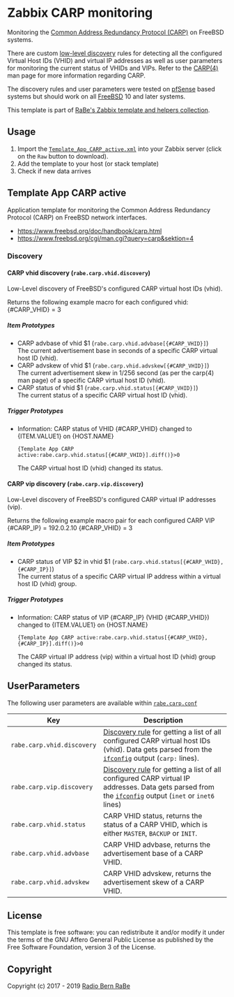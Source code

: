 # Zabbix CARP monitoring
Monitoring the [Common Address Redundancy Protocol (CARP)](https://www.freebsd.org/doc/handbook/carp.html) on FreeBSD systems.

There are custom [low-level discovery](https://www.zabbix.com/documentation/3.0/manual/discovery/low_level_discovery)
rules for detecting all the configured Virtual Host IDs (VHID) and virtual IP
addresses as well as user parameters for monitoring the current status of VHIDs
and VIPs.  Refer to the
[CARP(4)](https://www.freebsd.org/cgi/man.cgi?query=carp&amp;sektion=4) man page
for more information regarding CARP.

The discovery rules and user parameters were tested on
[pfSense](http://pfsense.org/) based systems but should work on all
[FreeBSD](https://www.freebsd.org) 10 and later systems.

This template is part of [RaBe's Zabbix template and helpers
collection](https://github.com/radiorabe/rabe-zabbix).

## Usage

1. Import the [`Template_App_CARP_active.xml`](Template_App_CARP_active.xml)
   into your Zabbix server (click on the `Raw` button to download).
2. Add the template to your host (or stack template)
3. Check if new data arrives

## Template App CARP active
Application template for monitoring the Common Address Redundancy Protocol (CARP) on FreeBSD network interfaces.
- https://www.freebsd.org/doc/handbook/carp.html
- https://www.freebsd.org/cgi/man.cgi?query=carp&sektion=4
### Discovery
#### CARP vhid discovery (`rabe.carp.vhid.discovery`)
Low-Level discovery of FreeBSD's configured CARP virtual host IDs (vhid).

Returns the following example macro for each configured vhid:
{#CARP_VHID} = 3
##### Item Prototypes
* CARP advbase of vhid $1 (`rabe.carp.vhid.advbase[{#CARP_VHID}]`)  
  The current advertisement base in seconds of a specific CARP virtual host ID (vhid).
* CARP advskew of vhid $1 (`rabe.carp.vhid.advskew[{#CARP_VHID}]`)  
  The current advertisement skew in 1/256 second (as per the carp(4) man page) of a specific CARP virtual host ID (vhid).
* CARP status of vhid $1 (`rabe.carp.vhid.status[{#CARP_VHID}]`)  
  The current status of a specific CARP virtual host ID (vhid).
##### Trigger Prototypes
* Information: CARP status of VHID {#CARP_VHID} changed to {ITEM.VALUE1} on {HOST.NAME}
  ```
  {Template App CARP active:rabe.carp.vhid.status[{#CARP_VHID}].diff()}>0
  ```
  The CARP virtual host ID (vhid) changed its status.
#### CARP vip discovery (`rabe.carp.vip.discovery`)
Low-Level discovery of FreeBSD's configured CARP virtual IP addresses (vip).

Returns the following example macro pair for each configured CARP VIP
{#CARP_IP} = 192.0.2.10
{#CARP_VHID} = 3
##### Item Prototypes
* CARP status of VIP $2 in vhid $1 (`rabe.carp.vhid.status[{#CARP_VHID},{#CARP_IP}]`)  
  The current status of a specific CARP virtual IP address within a virtual host ID (vhid) group.
##### Trigger Prototypes
* Information: CARP status of VIP {#CARP_IP} (VHID {#CARP_VHID}) changed to {ITEM.VALUE1} on {HOST.NAME}
  ```
  {Template App CARP active:rabe.carp.vhid.status[{#CARP_VHID},{#CARP_IP}].diff()}>0
  ```
  The CARP virtual IP address (vip) within a virtual host ID (vhid) group changed its status.
## UserParameters

The following user parameters are available within [`rabe.carp.conf`](userparameters/rabe.carp.conf)

| Key | Description |
| --- | ----------- |
| `rabe.carp.vhid.discovery` | [Discovery rule](#discovery) for getting a list of all configured CARP virtual host IDs (vhid). Data gets parsed from the [`ifconfig`](https://www.freebsd.org/cgi/man.cgi?ifconfig(8)) output (`carp:` lines). |
| `rabe.carp.vip.discovery` | [Discovery rule](#discovery) for getting a list of all configured CARP virtual IP addresses. Data gets parsed from the [`ifconfig`](https://www.freebsd.org/cgi/man.cgi?ifconfig(8)) output (`inet` or `inet6` lines) |
| `rabe.carp.vhid.status` | CARP VHID status, returns the status of a CARP VHID, which is either `MASTER`, `BACKUP` or `INIT`.|
| `rabe.carp.vhid.advbase` | CARP VHID advbase, returns the advertisement base of a CARP VHID. |
| `rabe.carp.vhid.advskew` | CARP VHID advskew, returns the advertisement skew of a CARP VHID.|

## License
This template is free software: you can redistribute it and/or modify it under
the terms of the GNU Affero General Public License as published by the Free
Software Foundation, version 3 of the License.

## Copyright
Copyright (c) 2017 - 2019 [Radio Bern RaBe](http://www.rabe.ch)
